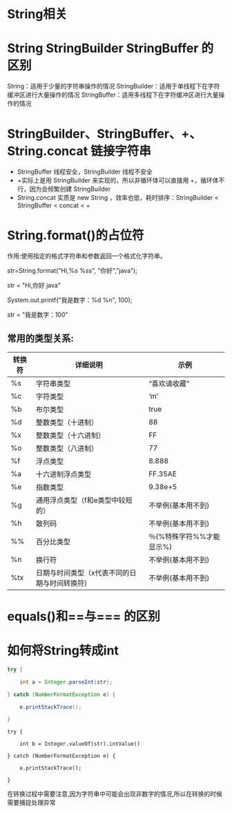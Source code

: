 

# String相关
# String StringBuilder StringBuffer 的区别

String：适用于少量的字符串操作的情况
StringBuilder：适用于单线程下在字符缓冲区进行大量操作的情况
StringBuffer：适用多线程下在字符缓冲区进行大量操作的情况

# StringBuilder、StringBuffer、+、String.concat 链接字符串

- StringBuffer 线程安全，StringBuilder 线程不安全
- +实际上是用 StringBuilder 来实现的，所以非循环体可以直接用 +，循环体不行，因为会频繁创建 StringBuilder
- String.concat 实质是 new String ，效率也低，耗时排序：StringBuilder < StringBuffer < concat < +

# String.format()的占位符

作用:使用指定的格式字符串和参数返回一个格式化字符串。

str=String.format("Hi,%s %ss", "你好","java");

str = "Hi,你好 java"

System.out.printf("我是数字：%d %n", 100);

str = "我是数字：100"

## 常用的类型关系:

| 转换符 | 详细说明                                     | 示例                     |
| ------ | -------------------------------------------- | ------------------------ |
| %s     | 字符串类型                                   | “喜欢请收藏”             |
| %c     | 字符类型                                     | ‘m’                      |
| %b     | 布尔类型                                     | true                     |
| %d     | 整数类型（十进制）                           | 88                       |
| %x     | 整数类型（十六进制）                         | FF                       |
| %o     | 整数类型（八进制）                           | 77                       |
| %f     | 浮点类型                                     | 8.888                    |
| %a     | 十六进制浮点类型                             | FF.35AE                  |
| %e     | 指数类型                                     | 9.38e+5                  |
| %g     | 通用浮点类型（f和e类型中较短的）             | 不举例(基本用不到)       |
| %h     | 散列码                                       | 不举例(基本用不到)       |
| %%     | 百分比类型                                   | ％(%特殊字符%%才能显示%) |
| %n     | 换行符                                       | 不举例(基本用不到)       |
| %tx    | 日期与时间类型（x代表不同的日期与时间转换符) | 不举例(基本用不到)       |

# equals()和==与=== 的区别



# 如何将String转成int

```java
try {

    int a = Integer.parseInt(str);

} catch (NumberFormatException e) {

    e.printStackTrace();

}
```

```
try {

    int b = Integer.valueOf(str).intValue()

} catch (NumberFormatException e) {

    e.printStackTrace();

}

```

在转换过程中需要注意,因为字符串中可能会出现非数字的情况,所以在转换的时候需要捕捉处理异常